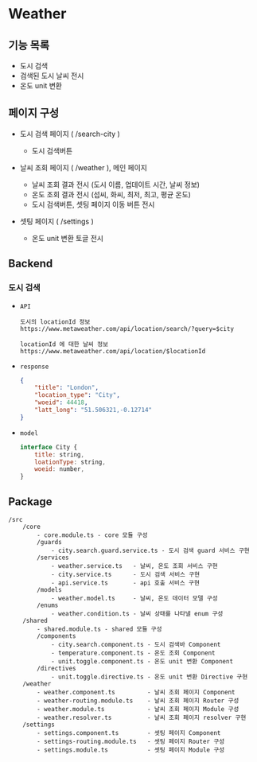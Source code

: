 # Weather

## 기능 목록

- 도시 검색
- 검색된 도시 날씨 전시
- 온도 unit 변환

## 페이지 구성

- 도시 검색 페이지 ( /search-city )

  - 도시 검색버튼

- 날씨 조회 페이지 ( /weather ), 메인 페이지

  - 날씨 조회 결과 전시 (도시 이름, 업데이트 시간, 날씨 정보)
  - 온도 조회 결과 전시 (섭씨, 화씨, 최저, 최고, 평균 온도)
  - 도시 검색버튼, 셋팅 페이지 이동 버튼 전시

- 셋팅 페이지 ( /settings )

  - 온도 unit 변환 토글 전시

## Backend

### 도시 검색

- `API`
    ```
    도시의 locationId 정보
    https://www.metaweather.com/api/location/search/?query=$city

    locationId 에 대한 날씨 정보
    https://www.metaweather.com/api/location/$locationId
    ```
- `response`
    ```json
    {
        "title": "London",
        "location_type": "City",
        "woeid": 44418,
        "latt_long": "51.506321,-0.12714"
    }
    ```
- `model`
    ```js
    interface City {
        title: string,
        loationType: string,
        woeid: number,
    }
    ```
## Package

```
/src
    /core
        - core.module.ts - core 모듈 구성
        /guards
            - city.search.guard.service.ts - 도시 검색 guard 서비스 구현
        /services
            - weather.service.ts   - 날씨, 온도 조회 서비스 구현
            - city.service.ts      - 도시 검색 서비스 구현
            - api.service.ts       - api 호출 서비스 구현
        /models
            - weather.model.ts     - 날씨, 온도 데이터 모델 구성
        /enums
            - weather.condition.ts - 날씨 상태를 나타낼 enum 구성
    /shared
        - shared.module.ts - shared 모듈 구성
        /components
            - city.search.component.ts - 도시 검색바 Component
            - temperature.component.ts - 온도 조회 Component
            - unit.toggle.component.ts - 온도 unit 변환 Component
        /directives
            - unit.toggle.directive.ts - 온도 unit 변환 Directive 구현
    /weather
        - weather.component.ts         - 날씨 조회 페이지 Component
        - weather-routing.module.ts    - 날씨 조회 페이지 Router 구성
        - weather.module.ts            - 날씨 조회 페이지 Module 구성
        - weather.resolver.ts          - 날씨 조회 페이지 resolver 구현
    /settings
        - settings.component.ts        - 셋팅 페이지 Component
        - settings-routing.module.ts   - 셋팅 페이지 Router 구성
        - settings.module.ts           - 셋팅 페이지 Module 구성
```

